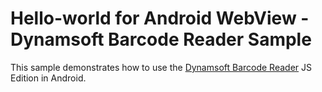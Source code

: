 # Hello-world for Android WebView - Dynamsoft Barcode Reader Sample

This sample demonstrates how to use the [Dynamsoft Barcode Reader](https://www.dynamsoft.com/barcode-reader/overview/) JS Edition in Android.

<!-- If you want to learn how to use the iOS Edition SDK in javascript, you can check [Android WebView Barcode Scanning](https://github.com/Dynamsoft/barcode-reader-mobile-samples/tree/main/android/JavaScript/WebViewBarcodeScanning). -->
